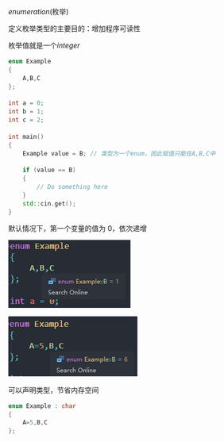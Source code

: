 _enumeration_(枚举)

定义枚举类型的主要目的：增加程序可读性

枚举值就是一个*integer*

```cpp
enum Example
{
	A,B,C
};

int a = 0;
int b = 1;
int c = 2;

int main()
{
	Example value = B; // 类型为一个enum，因此赋值只能在A,B,C中

	if (value == B)
	{
		// Do something here
	}
	std::cin.get();
}
```

默认情况下，第一个变量的值为 0，依次递增

![](./storage%20bag/Pasted%20image%2020230703095443.png)

![](./storage%20bag/Pasted%20image%2020230703095529.png)

可以声明类型，节省内存空间

```cpp
enum Example : char
{
	A=5,B,C
};
```
